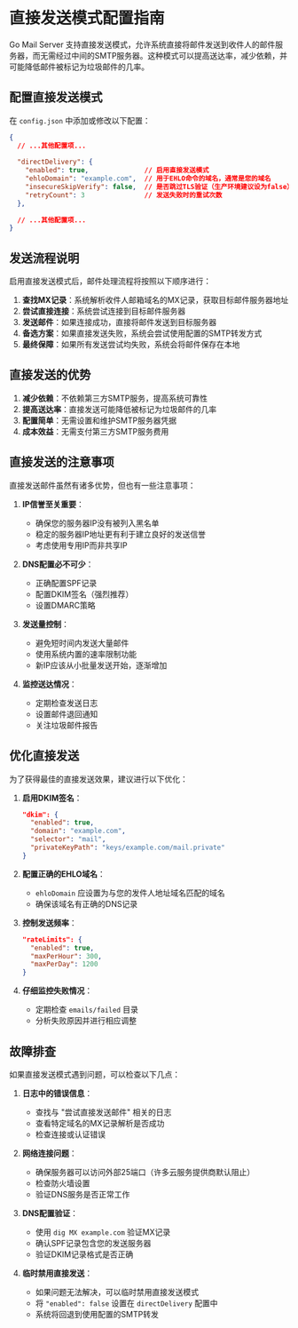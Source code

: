 # 直接发送模式配置指南

Go Mail Server 支持直接发送模式，允许系统直接将邮件发送到收件人的邮件服务器，而无需经过中间的SMTP服务器。这种模式可以提高送达率，减少依赖，并可能降低邮件被标记为垃圾邮件的几率。

## 配置直接发送模式

在 `config.json` 中添加或修改以下配置：

```json
{
  // ...其他配置项...
  
  "directDelivery": {
    "enabled": true,              // 启用直接发送模式
    "ehloDomain": "example.com",  // 用于EHLO命令的域名，通常是您的域名
    "insecureSkipVerify": false,  // 是否跳过TLS验证（生产环境建议设为false）
    "retryCount": 3               // 发送失败时的重试次数
  },
  
  // ...其他配置项...
}
```

## 发送流程说明

启用直接发送模式后，邮件处理流程将按照以下顺序进行：

1. **查找MX记录**：系统解析收件人邮箱域名的MX记录，获取目标邮件服务器地址
2. **尝试直接连接**：系统尝试连接到目标邮件服务器
3. **发送邮件**：如果连接成功，直接将邮件发送到目标服务器
4. **备选方案**：如果直接发送失败，系统会尝试使用配置的SMTP转发方式
5. **最终保障**：如果所有发送尝试均失败，系统会将邮件保存在本地

## 直接发送的优势

1. **减少依赖**：不依赖第三方SMTP服务，提高系统可靠性
2. **提高送达率**：直接发送可能降低被标记为垃圾邮件的几率
3. **配置简单**：无需设置和维护SMTP服务器凭据
4. **成本效益**：无需支付第三方SMTP服务费用

## 直接发送的注意事项

直接发送邮件虽然有诸多优势，但也有一些注意事项：

1. **IP信誉至关重要**：
   - 确保您的服务器IP没有被列入黑名单
   - 稳定的服务器IP地址更有利于建立良好的发送信誉
   - 考虑使用专用IP而非共享IP

2. **DNS配置必不可少**：
   - 正确配置SPF记录
   - 配置DKIM签名（强烈推荐）
   - 设置DMARC策略

3. **发送量控制**：
   - 避免短时间内发送大量邮件
   - 使用系统内置的速率限制功能
   - 新IP应该从小批量发送开始，逐渐增加

4. **监控送达情况**：
   - 定期检查发送日志
   - 设置邮件退回通知
   - 关注垃圾邮件报告

## 优化直接发送

为了获得最佳的直接发送效果，建议进行以下优化：

1. **启用DKIM签名**：
   ```json
   "dkim": {
     "enabled": true,
     "domain": "example.com",
     "selector": "mail",
     "privateKeyPath": "keys/example.com/mail.private"
   }
   ```

2. **配置正确的EHLO域名**：
   - `ehloDomain` 应设置为与您的发件人地址域名匹配的域名
   - 确保该域名有正确的DNS记录

3. **控制发送频率**：
   ```json
   "rateLimits": {
     "enabled": true,
     "maxPerHour": 300,
     "maxPerDay": 1200
   }
   ```

4. **仔细监控失败情况**：
   - 定期检查 `emails/failed` 目录
   - 分析失败原因并进行相应调整

## 故障排查

如果直接发送模式遇到问题，可以检查以下几点：

1. **日志中的错误信息**：
   - 查找与 "尝试直接发送邮件" 相关的日志
   - 查看特定域名的MX记录解析是否成功
   - 检查连接或认证错误

2. **网络连接问题**：
   - 确保服务器可以访问外部25端口（许多云服务提供商默认阻止）
   - 检查防火墙设置
   - 验证DNS服务是否正常工作

3. **DNS配置验证**：
   - 使用 `dig MX example.com` 验证MX记录
   - 确认SPF记录包含您的发送服务器
   - 验证DKIM记录格式是否正确

4. **临时禁用直接发送**：
   - 如果问题无法解决，可以临时禁用直接发送模式
   - 将 `"enabled": false` 设置在 `directDelivery` 配置中
   - 系统将回退到使用配置的SMTP转发

